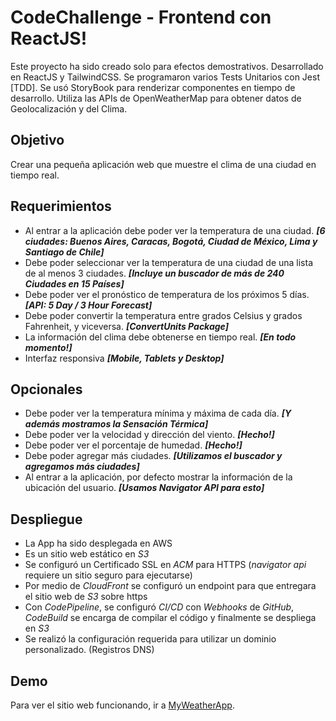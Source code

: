 ﻿# CodeChallenge - Frontend con ReactJS!

Este proyecto ha sido creado solo para efectos demostrativos.
Desarrollado en ReactJS y TailwindCSS.
Se programaron varios Tests Unitarios con Jest [TDD].
Se usó StoryBook para renderizar componentes en tiempo de desarrollo.
Utiliza las APIs de OpenWeatherMap para obtener datos de Geolocalización y del Clima.

## Objetivo

Crear una pequeña aplicación web que muestre el clima de una ciudad en tiempo real.

## Requerimientos

- Al entrar a la aplicación debe poder ver la temperatura de una ciudad. **_[6 ciudades: Buenos Aires, Caracas, Bogotá, Ciudad de México, Lima y Santiago de Chile]_**
- Debe poder seleccionar ver la temperatura de una ciudad de una lista de al menos 3 ciudades. **_[Incluye un buscador de más de 240 Ciudades en 15 Países]_**
- Debe poder ver el pronóstico de temperatura de los próximos 5 días. **_[API: 5 Day / 3 Hour Forecast]_**
- Debe poder convertir la temperatura entre grados Celsius y grados Fahrenheit, y viceversa. **_[ConvertUnits Package]_**
- La información del clima debe obtenerse en tiempo real. **_[En todo momento!]_**
- Interfaz responsiva **_[Mobile, Tablets y Desktop]_**

## Opcionales

- Debe poder ver la temperatura mínima y máxima de cada día. **_[Y además mostramos la Sensación Térmica]_**
- Debe poder ver la velocidad y dirección del viento. **_[Hecho!]_**
- Debe poder ver el porcentaje de humedad. **_[Hecho!]_**
- Debe poder agregar más ciudades. **_[Utilizamos el buscador y agregamos más ciudades]_**
- Al entrar a la aplicación, por defecto mostrar la información de la ubicación del usuario. **_[Usamos Navigator API para esto]_**

## Despliegue

- La App ha sido desplegada en AWS
- Es un sitio web estático en _S3_
- Se configuró un Certificado SSL en _ACM_ para HTTPS (_navigator api_ requiere un sitio seguro para ejecutarse)
- Por medio de _CloudFront_ se configuró un endpoint para que entregara el sitio web de _S3_ sobre https
- Con _CodePipeline_, se configuró _CI/CD_ con _Webhooks_ de _GitHub_, _CodeBuild_ se encarga de compilar el código y finalmente se despliega en _S3_
- Se realizó la configuración requerida para utilizar un dominio personalizado. (Registros DNS)

## Demo

Para ver el sitio web funcionando, ir a [MyWeatherApp](https://weather.elisarcia.info).
